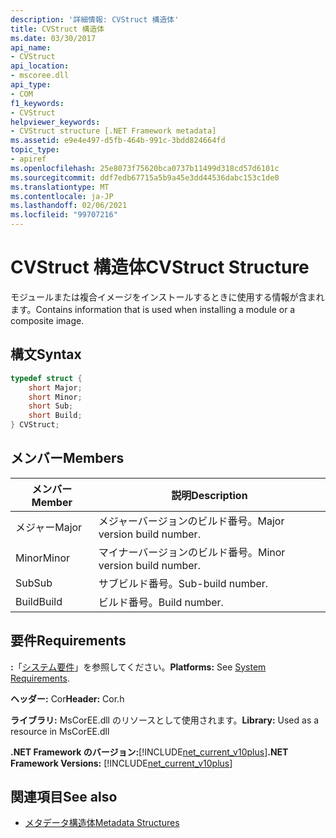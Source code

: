 ```yaml
---
description: '詳細情報: CVStruct 構造体'
title: CVStruct 構造体
ms.date: 03/30/2017
api_name:
- CVStruct
api_location:
- mscoree.dll
api_type:
- COM
f1_keywords:
- CVStruct
helpviewer_keywords:
- CVStruct structure [.NET Framework metadata]
ms.assetid: e9e4e497-d5fb-464b-991c-3bdd824664fd
topic_type:
- apiref
ms.openlocfilehash: 25e8073f75620bca0737b11499d318cd57d6101c
ms.sourcegitcommit: ddf7edb67715a5b9a45e3dd44536dabc153c1de0
ms.translationtype: MT
ms.contentlocale: ja-JP
ms.lasthandoff: 02/06/2021
ms.locfileid: "99707216"
---
```

# <a name="cvstruct-structure"></a><span data-ttu-id="4e172-103">CVStruct 構造体</span><span class="sxs-lookup"><span data-stu-id="4e172-103">CVStruct Structure</span></span>

<span data-ttu-id="4e172-104">モジュールまたは複合イメージをインストールするときに使用する情報が含まれます。</span><span class="sxs-lookup"><span data-stu-id="4e172-104">Contains information that is used when installing a module or a composite image.</span></span>  
  
## <a name="syntax"></a><span data-ttu-id="4e172-105">構文</span><span class="sxs-lookup"><span data-stu-id="4e172-105">Syntax</span></span>  
  
```cpp  
typedef struct {  
    short Major;  
    short Minor;  
    short Sub;  
    short Build;  
} CVStruct;  
```  
  
## <a name="members"></a><span data-ttu-id="4e172-106">メンバー</span><span class="sxs-lookup"><span data-stu-id="4e172-106">Members</span></span>  
  
|<span data-ttu-id="4e172-107">メンバー</span><span class="sxs-lookup"><span data-stu-id="4e172-107">Member</span></span>|<span data-ttu-id="4e172-108">説明</span><span class="sxs-lookup"><span data-stu-id="4e172-108">Description</span></span>|  
|------------|-----------------|  
|<span data-ttu-id="4e172-109">メジャー</span><span class="sxs-lookup"><span data-stu-id="4e172-109">Major</span></span>|<span data-ttu-id="4e172-110">メジャーバージョンのビルド番号。</span><span class="sxs-lookup"><span data-stu-id="4e172-110">Major version build number.</span></span>|  
|<span data-ttu-id="4e172-111">Minor</span><span class="sxs-lookup"><span data-stu-id="4e172-111">Minor</span></span>|<span data-ttu-id="4e172-112">マイナーバージョンのビルド番号。</span><span class="sxs-lookup"><span data-stu-id="4e172-112">Minor version build number.</span></span>|  
|<span data-ttu-id="4e172-113">Sub</span><span class="sxs-lookup"><span data-stu-id="4e172-113">Sub</span></span>|<span data-ttu-id="4e172-114">サブビルド番号。</span><span class="sxs-lookup"><span data-stu-id="4e172-114">Sub-build number.</span></span>|  
|<span data-ttu-id="4e172-115">Build</span><span class="sxs-lookup"><span data-stu-id="4e172-115">Build</span></span>|<span data-ttu-id="4e172-116">ビルド番号。</span><span class="sxs-lookup"><span data-stu-id="4e172-116">Build number.</span></span>|  
  
## <a name="requirements"></a><span data-ttu-id="4e172-117">要件</span><span class="sxs-lookup"><span data-stu-id="4e172-117">Requirements</span></span>  

 <span data-ttu-id="4e172-118">**:**「[システム要件](../../get-started/system-requirements.md)」を参照してください。</span><span class="sxs-lookup"><span data-stu-id="4e172-118">**Platforms:** See [System Requirements](../../get-started/system-requirements.md).</span></span>  
  
 <span data-ttu-id="4e172-119">**ヘッダー:** Cor</span><span class="sxs-lookup"><span data-stu-id="4e172-119">**Header:** Cor.h</span></span>  
  
 <span data-ttu-id="4e172-120">**ライブラリ:** MsCorEE.dll のリソースとして使用されます。</span><span class="sxs-lookup"><span data-stu-id="4e172-120">**Library:** Used as a resource in MsCorEE.dll</span></span>  
  
 <span data-ttu-id="4e172-121">**.NET Framework のバージョン:**[!INCLUDE[net_current_v10plus](../../../../includes/net-current-v10plus-md.md)]</span><span class="sxs-lookup"><span data-stu-id="4e172-121">**.NET Framework Versions:** [!INCLUDE[net_current_v10plus](../../../../includes/net-current-v10plus-md.md)]</span></span>  
  
## <a name="see-also"></a><span data-ttu-id="4e172-122">関連項目</span><span class="sxs-lookup"><span data-stu-id="4e172-122">See also</span></span>

- [<span data-ttu-id="4e172-123">メタデータ構造体</span><span class="sxs-lookup"><span data-stu-id="4e172-123">Metadata Structures</span></span>](metadata-structures.md)
